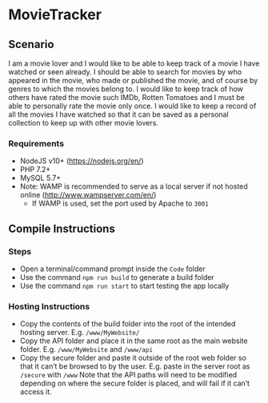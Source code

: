 # MovieTracker

## Scenario

I am a movie lover and I would like to be able to keep track of a movie I have watched or seen already. I should be able to search for movies by who appeared in the movie, who made or published the movie, and of course by genres to which the movies belong to. I would like to keep track of how others have rated the movie such IMDb, Rotten Tomatoes and I must be able to personally rate the movie only once. I would like to keep a record of all the movies I have watched so that it can be saved as a personal collection to keep up with other movie lovers. 


### Requirements
-	NodeJS v10+ (https://nodejs.org/en/)
-	PHP 7.2+ 
-	MySQL 5.7+
-	Note: WAMP is recommended to serve as a local server if not hosted online (http://www.wampserver.com/en/)
    -   If WAMP is used, set the port used by Apache to `3001`


## Compile Instructions

### Steps
-	Open a terminal/command prompt inside the `Code` folder
-	Use the command `npm run build` to generate a build folder
-	Use the command `npm run start` to start testing the app locally

### Hosting Instructions

-	Copy the contents of the build folder into the root of the intended hosting server. E.g. `/www/MyWebsite/`
-	Copy the API folder and place it in the same root as the main website folder. E.g. `/www/MyWebsite` and `/www/api`
-	Copy the secure folder and paste it outside of the root web folder so that it can’t be browsed to by the user.  E.g. paste in the server root as `/secure` with `/www`
Note that the API paths will need to be modified depending on where the secure folder is placed, and will fail if it can’t access it.

